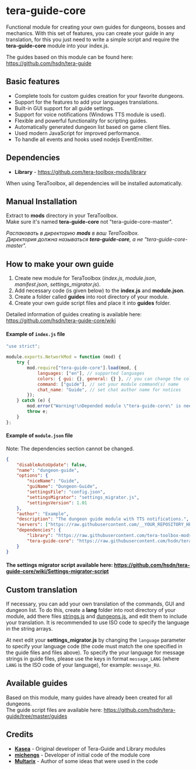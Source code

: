 # tera-guide-core

Functional module for creating your own guides for dungeons, bosses and mechanics. With this set of features, you can create your guide in any translation, for this you just need to write a simple script and require the **tera-guide-core** module into your index.js.

The guides based on this module can be found here: https://github.com/hsdn/tera-guide

## Basic features

* Complete tools for custom guides creation for your favorite dungeons.
* Support for the features to add your languages translations.
* Built-in GUI support for all guide settings.
* Support for voice notifications (Windows TTS module is used).
* Flexible and powerful functionality for scripting guides.
* Automatically generated dungeon list based on game client files.
* Used modern JavaScript for improved performance.
* To handle all events and hooks used nodejs EventEmitter.

## Dependencies

* **Library** - https://github.com/tera-toolbox-mods/library

When using TeraToolbox, all dependencies will be installed automatically.

## Manual Installation

Extract to **mods** directory in your TeraToolbox.   
Make sure it's named **tera-guide-core** not "tera-guide-core-master".

_Распаковать в директорию **mods** в ваш TeraToolbox.   
Директория должна называться **tera-guide-core**, а не "tera-guide-core-master"._

## How to make your own guide

1. Create new module for TeraToolbox (_index.js_, _module.json_, _manifest.json_, _settings\_migrator.js_).
2. Add necessary code (is given below) to the **index.js** and **module.json**.
3. Create a folder called **guides** into root directory of your module.
4. Create your own guide script files and place it into **guides** folder.

Detailed information of guides creating is available here: https://github.com/hsdn/tera-guide-core/wiki

#### Example of `index.js` file
```js
"use strict";

module.exports.NetworkMod = function (mod) {
	try {
		mod.require["tera-guide-core"].load(mod, {
			languages: ["en"], // supported languages
			colors: { gui: {}, general: {} }, // you can change the color settings here
			command: ["guide"], // set your module command(s) name
			chat_name: "Guide", // set chat author name for notices
		});
	} catch (e) {
		mod.error("Warning!\nDepended module \"tera-guide-core\" is needed, but not installed!");
		throw e;
	}
};
```

#### Example of `module.json` file
Note: The dependencies section cannot be changed.
```json
{
    "disableAutoUpdate": false,
    "name": "dungeon-guide",
    "options": {
        "niceName": "Guide",
        "guiName": "Dungeon-Guide",
        "settingsFile": "config.json",
        "settingsMigrator": "settings_migrator.js",
        "settingsVersion": 1.01
    },
    "author": "Example",
    "description": "The dungeon guide module with TTS notifications.",
    "servers": ["https://raw.githubusercontent.com/__YOUR_REPOSITORY_HERE__/master/"],
    "dependencies": {
        "library": "https://raw.githubusercontent.com/tera-toolbox-mods/library/master/module.json",
        "tera-guide-core": "https://raw.githubusercontent.com/hsdn/tera-guide-core/master/module.json"
    }
}
```

#### The settings migrator script available here: https://github.com/hsdn/tera-guide-core/wiki/Settings-migrator-script

## Custom translation

If necessary, you can add your own translation of the commands, GUI and dungeon list. To do this, create a **lang** folder into root directory of your module, add there files [strings.js](https://raw.githubusercontent.com/hsdn/tera-guide-core/master/lib/lang/strings.js) and [dungeons.js](https://raw.githubusercontent.com/hsdn/tera-guide-core/master/lib/lang/dungeons.js), and edit them to include your translation. It is recommended to use ISO code to specify the language in the string arrays.

At next edit your **settings_migrator.js** by changing the `language` parameter to specify your language code (the code must match the one specified in the guide files and files above). To specify the your language for message strings in guide files, please use the keys in format `message_LANG` (where `LANG` is the ISO code of your language), for example: `message_RU`.

## Available guides

Based on this module, many guides have already been created for all dungeons.   
The guide script files are available here: https://github.com/hsdn/tera-guide/tree/master/guides

## Credits
- **[Kasea](https://github.com/Kaseaa)** - Original developer of Tera-Guide and Library modules
- **[michengs](https://github.com/michengs)** - Developer of initial code of the module core
- **[Multarix](https://github.com/Multarix)** - Author of some ideas that were used in the code
